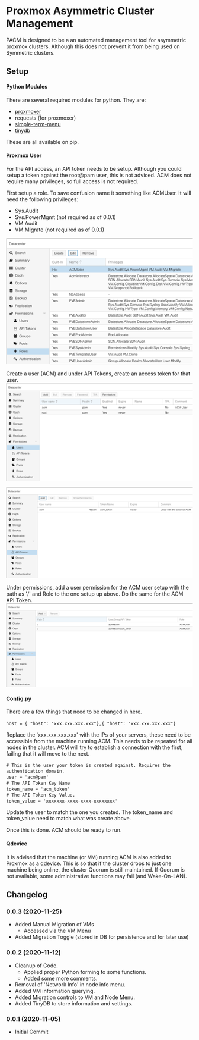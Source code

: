 # Proxmox Asymmetric Cluster Management
PACM is designed to be a an automated management tool for asymmetric proxmox clusters.
Although this does not prevent it from being used on Symmetric clusters.

## Setup
#### Python Modules
There are several required modules for python. They are:
- [proxmoxer](https://github.com/proxmoxer/proxmoxer)
- requests (for proxmoxer)
- [simple-term-menu](https://github.com/IngoMeyer441/simple-term-menu) 
- [tinydb](https://github.com/msiemens/tinydb)

These are all available on pip.

#### Proxmox User
For the API access, an API token needs to be setup. Although you could setup a token against the root@pam user, this is not adviced.
ACM does not require many privileges, so full access is not required.

First setup a role. To save confusion name it something like ACMUser.
It will need the following privileges:
- Sys.Audit
- Sys.PowerMgmt (not required as of 0.0.1)
- VM.Audit
- VM.Migrate (not required as of 0.0.1)

![ACM Roles](https://raw.githubusercontent.com/zanginator/proxmox_acm/main/images/ACM_Roles.png)

Create a user (ACM) and under API Tokens, create an access token for that user.
![ACM Users](https://raw.githubusercontent.com/zanginator/proxmox_acm/main/images/ACM_Users.png)

![ACM API Tokens](https://raw.githubusercontent.com/zanginator/proxmox_acm/main/images/ACM_API-Tokens.png)

Under permissions, add a user permission for the ACM user setup with the path as '/' and Role to the one setup up above.
Do the same for the ACM API Token.
![ACM Permissions](https://raw.githubusercontent.com/zanginator/proxmox_acm/main/images/ACM_Permissions.png)

#### Config.py
There are a few things that need to be changed in here.

```host = { "host": "xxx.xxx.xxx.xxx"},{ "host": "xxx.xxx.xxx.xxx"}```

Replace the 'xxx.xxx.xxx.xxx' with the IPs of your servers, these need to be accessible from the machine running ACM.
This needs to be repeated for all nodes in the cluster. ACM will try to establish a connection with the first, failing that it will move to the next.

```
# This is the user your token is created against. Requires the authentication domain.
user = 'acm@pam'
# The API Token Key Name
token_name = 'acm_token'
# The API Token Key Value.
token_value = 'xxxxxxx-xxxx-xxxx-xxxxxxxx'
```

Update the user to match the one you created. The token_name and token_value need to match what was create above.

Once this is done. ACM should be ready to run.

#### Qdevice

It is advised that the machine (or VM) running ACM is also added to Proxmox as a qdevice.
This is so that if the cluster drops to just one machine being online, the cluster Quorum is still maintained.
If Quorum is not available, some administrative functions may fail (and Wake-On-LAN).

## Changelog
### 0.0.3 (2020-11-25)
- Added Manual Migration of VMs
  - Accessed via the VM Menu
- Added Migration Toggle (stored in DB for persistence and for later use)

### 0.0.2 (2020-11-12)
- Cleanup of Code.
  - Applied proper Python forming to some functions.
  - Added some more comments.
- Removal of 'Network Info' in node info menu.
- Added VM information querying.
- Added Migration controls to VM and Node Menu.
- Added TinyDB to store information and settings.

### 0.0.1 (2020-11-05)
- Initial Commit

